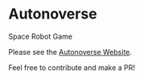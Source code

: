 # Autonoverse
Space Robot Game

Please see the [Autonoverse Website](https://eg.bucknell.edu/~emb038/autonoverse).

Feel free to contribute and make a PR!
